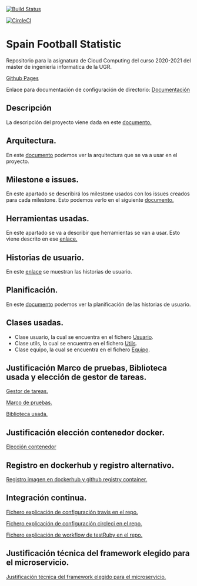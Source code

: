 [![Build Status](https://app.travis-ci.com/CharlySM/ProyectoCC.svg?branch=master)](https://app.travis-ci.com/CharlySM/ProyectoCC)

[![CircleCI](https://circleci.com/gh/CharlySM/ProyectoCC/tree/master.svg?style=svg)](https://circleci.com/gh/CharlySM/ProyectoCC/tree/master)

# Spain Football Statistic
Repositorio para la asignatura de Cloud Computing del curso 2020-2021 del máster de ingeniería informatica de la UGR.

[Github Pages](https://charlysm.github.io/ProyectoCC/)

Enlace para documentación de configuración de directorio: [Documentación](https://charlysm.github.io/ProyectoCC/doc/inicializacion "configuración de repositorio")

## Descripción

La descripción del proyecto viene dada en este [documento.](https://charlysm.github.io/ProyectoCC/doc/descripcion)

## Arquitectura.

En este [documento](https://charlysm.github.io/ProyectoCC/doc/arquitectura) podemos ver la arquitectura que se va a usar en el proyecto.

## Milestone e issues.

En este apartado se describirá los milestone usados con los issues creados para cada milestone. Esto podemos verlo en el siguiente [documento.](https://charlysm.github.io/ProyectoCC/doc/Milestone_e_issues)

## Herramientas usadas.

En este apartado se va a describir que herramientas se van a usar. Esto viene descrito en ese [enlace.](https://charlysm.github.io/ProyectoCC/doc/herramientas)

## Historias de usuario.

En este [enlace](https://charlysm.github.io/ProyectoCC/doc/hus) se muestran las historias de usuario.

## Planificación.

En este [documento](https://charlysm.github.io/ProyectoCC/doc/planificacion) podemos ver la planificación de las historias de usuario.

## Clases usadas.
- Clase usuario, la cual se encuentra en el fichero [Usuario](https://github.com/CharlySM/ProyectoCC/blob/master/src/User.rb).
- Clase utils, la cual se encuentra en el fichero [Utils](https://github.com/CharlySM/ProyectoCC/blob/master/src/Utils.rb).
- Clase equipo, la cual se encuentra en el fichero [Equipo](https://github.com/CharlySM/ProyectoCC/blob/master/src/Equipo.rb).

## Justificación Marco de pruebas, Biblioteca usada y elección de gestor de tareas.

[Gestor de tareas.](https://charlysm.github.io/ProyectoCC/doc/EleccionGestorTareas)

[Marco de pruebas.](https://charlysm.github.io/ProyectoCC/doc/EleccionMarcoPruebas)

[Biblioteca usada.](https://charlysm.github.io/ProyectoCC/doc/EleccionBiblioteca)

## Justificación elección contenedor docker.

[Elección contenedor](https://charlysm.github.io/ProyectoCC/doc/eleccionContenedor)

## Registro en dockerhub y registro alternativo.

[Registro imagen en dockerhub y github registry container.](https://charlysm.github.io/ProyectoCC/doc/dockerHubRegistroAlternativo)

## Integración continua.

[Fichero explicación de configuración travis en el repo.](https://charlysm.github.io/ProyectoCC/doc/travis)

[Fichero explicación de configuración circleci en el repo.](https://charlysm.github.io/ProyectoCC/doc/circleci)

[Fichero explicación de workflow de testRuby en el repo.](https://charlysm.github.io/ProyectoCC/doc/actionsTest)

## Justificación técnica del framework elegido para el microservicio.

[Justificación técnica del framework elegido para el microservicio.](https://charlysm.github.io/ProyectoCC/doc/justificacionFramework)
